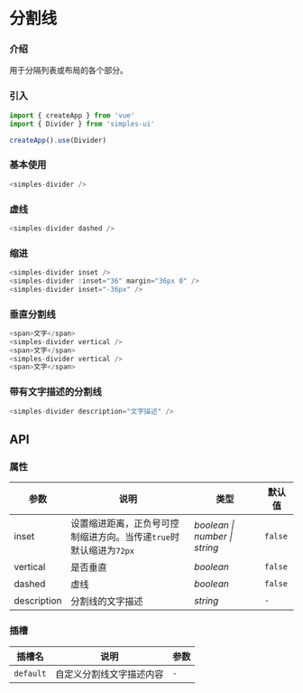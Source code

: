 # 分割线

### 介绍
用于分隔列表或布局的各个部分。

### 引入

```js
import { createApp } from 'vue'
import { Divider } from 'simples-ui'

createApp().use(Divider)
```

### 基本使用
```js
<simples-divider />
```

### 虚线
```js
<simples-divider dashed />
```

### 缩进
```js
<simples-divider inset />
<simples-divider :inset="36" margin="36px 0" />
<simples-divider inset="-36px" />
```

### 垂直分割线
```js
<span>文字</span>
<simples-divider vertical />
<span>文字</span>
<simples-divider vertical />
<span>文字</span>
```

### 带有文字描述的分割线
```js
<simples-divider description="文字描述" />
```



## API

### 属性
| 参数 | 说明 | 类型 | 默认值 | 
| --- | --- | --- | --- | 
| inset | 设置缩进距离，正负号可控制缩进方向。当传递`true`时默认缩进为`72px` | _boolean \| number \| string_ | `false` |
| vertical | 是否垂直 | _boolean_ | `false` |
| dashed | 虚线 | _boolean_ | `false` |
| description | 分割线的文字描述 | _string_ | `-` |

### 插槽
| 插槽名 | 说明 | 参数 |
| --- | --- | --- |
| `default` | 自定义分割线文字描述内容 | `-` |

